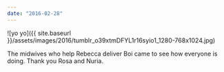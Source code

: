 ```yaml
---
date: "2016-02-28"
---
```


![yo yo]({{ site.baseurl }}/assets/images/2016/tumblr_o39xtmDFYL1r16syio1_1280-768x1024.jpg)

The midwives who help Rebecca deliver Boi came to see how everyone is doing. Thank you Rosa and Nuria.
